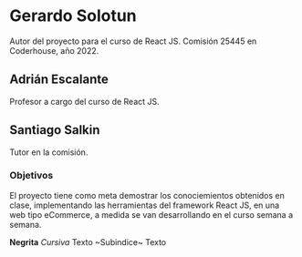 # Gerardo Solotun

Autor del proyecto para el curso de React JS.
Comisión 25445 en Coderhouse, año 2022.

## Adrián Escalante

Profesor a cargo del curso de React JS.

## Santiago Salkin

Tutor en la comisión.

### Objetivos

El proyecto tiene como meta demostrar los conociemientos obtenidos en clase,
implementando las herramientas del framework React JS, en una web tipo eCommerce,
a medida se van desarrollando en el curso semana a semana.

**Negrita**
_Cursiva_
Texto ~Subindice~
Texto 